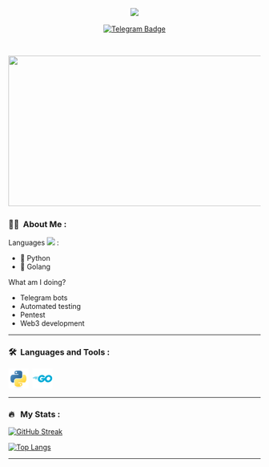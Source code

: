 <p align="center"><img src="https://i.giphy.com/media/v1.Y2lkPTc5MGI3NjExZ3k3YXM3bTBiaWVhNTFudWFhbWxpZzRlOGhraTFyYzdiMmJoY3FkOSZlcD12MV9pbnRlcm5hbF9naWZfYnlfaWQmY3Q9Zw/tHIRLHtNwxpjIFqPdV/giphy.gif" width="100"/></p>
<p align="center">
<a href="https://t.me/DUSTY_ETH"><img src="https://img.shields.io/badge/-telegram-red?color=white&logo=telegram&logoColor=black" alt="Telegram Badge"></a>
</p>
<p align="center"><img src="https://komarev.com/ghpvc/?username=DUSTY-dev&style=flat-square&color=blue" alt=""></p>



<p align="center"><img src="https://i.giphy.com/media/v1.Y2lkPTc5MGI3NjExbHc5dmZldzdoenduNzIxNXQ5b285ZDdrOWh0cXZ3czBiYW1wbHNpZiZlcD12MV9pbnRlcm5hbF9naWZfYnlfaWQmY3Q9Zw/OQ2QCObATNTgbJliBJ/giphy.gif" width="600" height="300"  /></p>

### :woman_technologist: &nbsp;About Me :

Languages <img src="https://media.giphy.com/media/WUlplcMpOCEmTGBtBW/giphy.gif" width="30"> :

- 🦧 Python
- 🦍 Golang

What am I doing?

- Telegram bots
- Automated testing
- Pentest
- Web3 development

---

### 🛠 &nbsp;Languages and Tools :

<p>
<img src="https://github.com/devicons/devicon/blob/master/icons/python/python-original.svg" title="Python" alt="Python" width="40" height="40"/>&nbsp;
<img src="https://github.com/devicons/devicon/blob/master/icons/go/go-original-wordmark.svg" title="Go" alt="Go" width="40" height="40"/>&nbsp;
</p>

---

### 🔥 &nbsp; My Stats :
[![GitHub Streak](http://github-readme-streak-stats.herokuapp.com?user=DUSTY-dev&theme=dark&background=000000)](https://git.io/streak-stats)

[![Top Langs](https://github-readme-stats.vercel.app/api/top-langs/?username=DUSTY-dev&layout=compact&theme=vision-friendly-dark)](https://github.com/anuraghazra/github-readme-stats)

---
